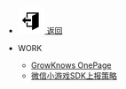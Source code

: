 - [ ![icon-sccess](../../_media/svg/exit.svg) 返回](../../README.md)

- WORK

  - [GrowKnows OnePage](work/GrowKnows-OnePage.md)
  - [微信小游戏SDK上报策略](work/微信小游戏SDK上报策略.md)
